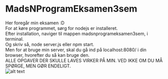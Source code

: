 # MadsNProgramEksamen3sem
Her foregår min eksamen :D  
For at køre programmet, sørg for nodejs er installeret.  
Efter installation, naviger til mappen madsnprogrameksamen3sem, i terminal.  
Og skriv så, node server.js eller npm start.  
Men for at bruge min server, skal du gå ind på localhost:8080/ i din browser, hvorefter du så kan bruge den.  
ALLE OPGAVER DER SKULLE LAVES VIRKER PÅ MIN. VED IKKE OM DU MÅ SPØRGE, MEN GØR ENDELIGT.      
![alt text](http://readingroadrunners.org/wp-content/uploads/2017/03/Captain.jpg)

